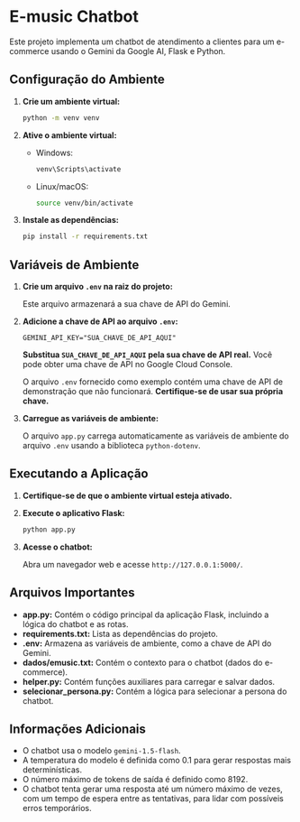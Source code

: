 # E-music Chatbot

Este projeto implementa um chatbot de atendimento a clientes para um e-commerce usando o Gemini da Google AI, Flask e Python.

## Configuração do Ambiente

1. **Crie um ambiente virtual:**

   ```bash
   python -m venv venv
   ```

2. **Ative o ambiente virtual:**

   * Windows:
     ```bash
     venv\Scripts\activate
     ```
   * Linux/macOS:
     ```bash
     source venv/bin/activate
     ```

3. **Instale as dependências:**

   ```bash
   pip install -r requirements.txt
   ```

## Variáveis de Ambiente

1. **Crie um arquivo `.env` na raiz do projeto:**

   Este arquivo armazenará a sua chave de API do Gemini.

2. **Adicione a chave de API ao arquivo `.env`:**

   ```
   GEMINI_API_KEY="SUA_CHAVE_DE_API_AQUI"
   ```
   **Substitua `SUA_CHAVE_DE_API_AQUI` pela sua chave de API real.**  Você pode obter uma chave de API no Google Cloud Console.

   O arquivo `.env` fornecido como exemplo contém uma chave de API de demonstração que não funcionará.  **Certifique-se de usar sua própria chave.**

3. **Carregue as variáveis de ambiente:**

   O arquivo `app.py` carrega automaticamente as variáveis de ambiente do arquivo `.env` usando a biblioteca `python-dotenv`.

## Executando a Aplicação

1. **Certifique-se de que o ambiente virtual esteja ativado.**

2. **Execute o aplicativo Flask:**

   ```bash
   python app.py
   ```

3. **Acesse o chatbot:**

   Abra um navegador web e acesse `http://127.0.0.1:5000/`.


## Arquivos Importantes

* **app.py:** Contém o código principal da aplicação Flask, incluindo a lógica do chatbot e as rotas.
* **requirements.txt:** Lista as dependências do projeto.
* **.env:** Armazena as variáveis de ambiente, como a chave de API do Gemini.
* **dados/emusic.txt:** Contém o contexto para o chatbot (dados do e-commerce).
* **helper.py:** Contém funções auxiliares para carregar e salvar dados.
* **selecionar_persona.py:** Contém a lógica para selecionar a persona do chatbot.


## Informações Adicionais

* O chatbot usa o modelo `gemini-1.5-flash`.
* A temperatura do modelo é definida como 0.1 para gerar respostas mais determinísticas.
* O número máximo de tokens de saída é definido como 8192.
* O chatbot tenta gerar uma resposta até um número máximo de vezes, com um tempo de espera entre as tentativas, para lidar com possíveis erros temporários.
